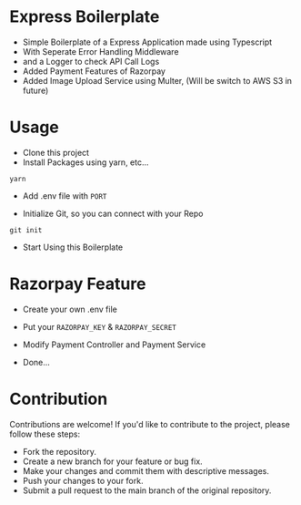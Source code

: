 # Express Boilerplate

- Simple Boilerplate of a Express Application made using Typescript
- With Seperate Error Handling Middleware
- and a Logger to check API Call Logs
- Added Payment Features of Razorpay
- Added Image Upload Service using Multer, (Will be switch to AWS S3 in future)

# Usage

- Clone this project
- Install Packages using yarn, etc...

`yarn`

- Add .env file with `PORT`

- Initialize Git, so you can connect with your Repo

`git init`

- Start Using this Boilerplate

# Razorpay Feature

- Create your own .env file

- Put your `RAZORPAY_KEY` & `RAZORPAY_SECRET`

- Modify Payment Controller and Payment Service

- Done...

# Contribution

Contributions are welcome! If you'd like to contribute to the project, please follow these steps:

- Fork the repository.
- Create a new branch for your feature or bug fix.
- Make your changes and commit them with descriptive messages.
- Push your changes to your fork.
- Submit a pull request to the main branch of the original repository.
